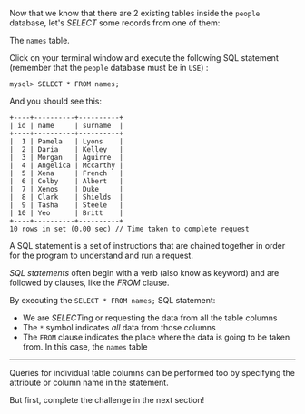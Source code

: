 Now that we know that there are 2 existing tables inside the `people` database, let's _SELECT_ some records from one of them: 

The `names` table.

Click on your terminal window and execute the following SQL statement (remember that the `people` database must be in `USE`) :

```
mysql> SELECT * FROM names;
```
And you should see this:
```
+----+----------+----------+ 
| id | name     | surname  | 
+----+----------+----------+ 
|  1 | Pamela   | Lyons    | 
|  2 | Daria    | Kelley   | 
|  3 | Morgan   | Aguirre  | 
|  4 | Angelica | Mccarthy | 
|  5 | Xena     | French   | 
|  6 | Colby    | Albert   | 
|  7 | Xenos    | Duke     | 
|  8 | Clark    | Shields  | 
|  9 | Tasha    | Steele   | 
| 10 | Yeo      | Britt    | 
+----+----------+----------+ 
10 rows in set (0.00 sec) // Time taken to complete request
```

A SQL statement is a set of instructions that are chained together in order for the program to understand and run a request.

_SQL statements_ often begin with a verb (also know as keyword) and are followed by clauses, like the _FROM_ clause.

By executing the `SELECT * FROM names;` SQL statement:

- We are *SELECT*ing or requesting the data from all the table columns
- The `*` symbol indicates _all_ data from those columns
- The `FROM` clause indicates the place where the data is going to be taken from. In this case, the `names` table

--- 
Queries for individual table columns can be performed too by specifying the attribute or column name in the statement.

But first, complete the challenge in the next section!